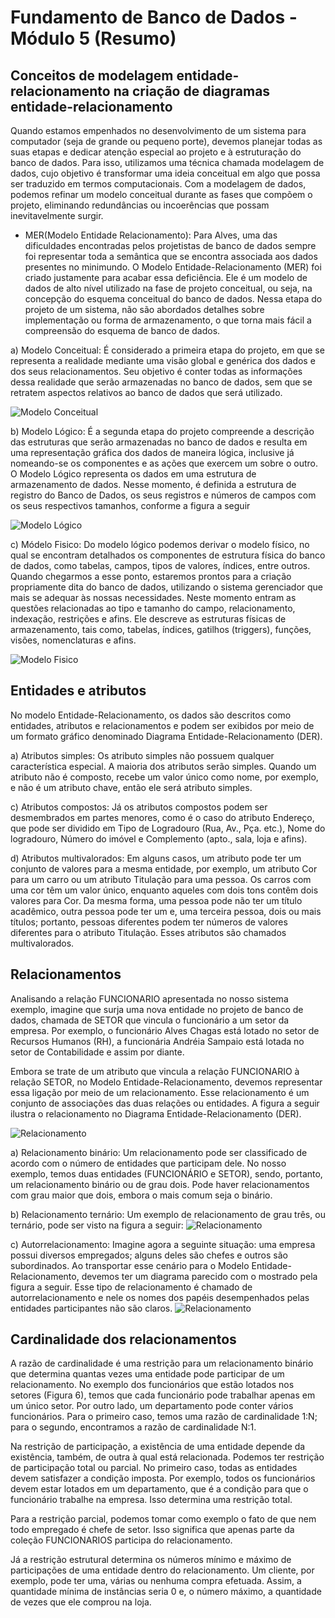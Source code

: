 # Fundamento de Banco de Dados - Módulo 5 (Resumo) 

## Conceitos de modelagem entidade-relacionamento na criação de diagramas entidade-relacionamento
Quando estamos empenhados no desenvolvimento de um sistema para computador (seja de grande ou pequeno porte), devemos planejar todas as suas etapas e dedicar atenção especial ao projeto e à estruturação do banco de dados. Para isso, utilizamos uma técnica chamada modelagem de dados, cujo objetivo é transformar uma ideia conceitual em algo que possa ser traduzido em termos computacionais. Com a modelagem de dados, podemos refinar um modelo conceitual durante as fases que compõem o projeto, eliminando redundâncias ou incoerências que possam inevitavelmente surgir.

- MER(Modelo Entidade Relacionamento): Para Alves, uma das dificuldades encontradas pelos projetistas de banco de dados sempre foi representar toda a semântica que se encontra associada aos dados presentes no minimundo. O Modelo Entidade-Relacionamento (MER) foi criado justamente para acabar essa deficiência. Ele é um modelo de dados de alto nível utilizado na fase de projeto conceitual, ou seja, na concepção do esquema conceitual do banco de dados. Nessa etapa do projeto de um sistema, não são abordados detalhes sobre implementação ou forma de armazenamento, o que torna mais fácil a compreensão do esquema de banco de dados.

a) Modelo Conceitual: É considerado a primeira etapa do projeto, em que se representa a realidade mediante uma visão global e genérica dos dados e dos seus relacionamentos. Seu objetivo é conter todas as informações dessa realidade que serão armazenadas no banco de dados, sem que se retratem aspectos relativos ao banco de dados que será utilizado. 

![Modelo Conceitual](https://ava.unicatolicaquixada.edu.br/mtd/disciplinas/fdb/UA05/images/Figura%202.png)

b) Modelo Lógico: É a segunda etapa do projeto compreende a descrição das estruturas que serão armazenadas no banco de dados e resulta em uma representação gráfica dos dados de maneira lógica, inclusive já nomeando-se os componentes e as ações que exercem um sobre o outro. O Modelo Lógico representa os dados em uma estrutura de armazenamento de dados. Nesse momento, é definida a estrutura de registro do Banco de Dados, os seus registros e números de campos com os seus respectivos tamanhos, conforme a figura a seguir

![Modelo Lógico](https://ava.unicatolicaquixada.edu.br/mtd/disciplinas/fdb/UA05/images/Figura%203.png)

c) Módelo Fisico: Do modelo lógico podemos derivar o modelo físico, no qual se encontram detalhados os componentes de estrutura física do banco de dados, como tabelas, campos, tipos de valores, índices, entre outros. Quando chegarmos a esse ponto, estaremos prontos para a criação propriamente dita do banco de dados, utilizando o sistema gerenciador que mais se adequar às nossas necessidades. Neste momento entram as questões relacionadas ao tipo e tamanho do campo, relacionamento, indexação, restrições e afins. Ele descreve as estruturas físicas de armazenamento, tais como, tabelas, índices, gatilhos (triggers), funções, visões, nomenclaturas e afins.

![Modelo Fisico](https://ava.unicatolicaquixada.edu.br/mtd/disciplinas/fdb/UA05/images/Figura%204.png)

## Entidades e atributos
No modelo Entidade-Relacionamento, os dados são descritos como entidades, atributos e relacionamentos e podem ser exibidos por meio de um formato gráfico denominado Diagrama Entidade-Relacionamento (DER).

a) Atributos simples: Os atributo simples não possuem qualquer característica especial. A maioria dos atributos serão simples. Quando um atributo não é composto, recebe um valor único como nome, por exemplo, e não é um atributo chave, então ele será atributo simples.

c) Atributos compostos: Já os atributos compostos podem ser desmembrados em partes menores, como é o caso do atributo Endereço, que pode ser dividido em Tipo de Logradouro (Rua, Av., Pça. etc.), Nome do logradouro, Número do imóvel e Complemento (apto., sala, loja e afins).

d) Atributos multivalorados: Em alguns casos, um atributo pode ter um conjunto de valores para a mesma entidade, por exemplo, um atributo Cor para um carro ou um atributo Titulação para uma pessoa. Os carros com uma cor têm um valor único, enquanto aqueles com dois tons contêm dois valores para Cor. Da mesma forma, uma pessoa pode não ter um título acadêmico, outra pessoa pode ter um e, uma terceira pessoa, dois ou mais títulos; portanto, pessoas diferentes podem ter números de valores diferentes para o atributo Titulação. Esses atributos são chamados multivalorados. 

## Relacionamentos
Analisando a relação FUNCIONARIO apresentada no nosso sistema exemplo, imagine que surja uma nova entidade no projeto de banco de dados, chamada de SETOR que vincula o funcionário a um setor da empresa. Por exemplo, o funcionário Alves Chagas está lotado no setor de Recursos Humanos (RH), a funcionária Andréia Sampaio está lotada no setor de Contabilidade e assim por diante.

Embora se trate de um atributo que vincula a relação FUNCIONARIO à relação SETOR, no Modelo Entidade-Relacionamento, devemos representar essa ligação por meio de um relacionamento. Esse relacionamento é um conjunto de associações das duas relações ou entidades. A figura a seguir ilustra o relacionamento no Diagrama Entidade-Relacionamento (DER).

![Relacionamento](https://ava.unicatolicaquixada.edu.br/mtd/disciplinas/fdb/UA05/images/Figura%206.png)

a) Relacionamento binário: Um relacionamento pode ser classificado de acordo com o número de entidades que participam dele. No nosso exemplo, temos duas entidades (FUNCIONÁRIO e SETOR), sendo, portanto, um relacionamento binário ou de grau dois. Pode haver relacionamentos com grau maior que dois, embora o mais comum seja o binário.

b) Relacionamento ternário: Um exemplo de relacionamento de grau três, ou ternário, pode ser visto na figura a seguir:
![Relacionamento](https://ava.unicatolicaquixada.edu.br/mtd/disciplinas/fdb/UA05/images/Figura%207.png)

c) Autorrelacionamento: Imagine agora a seguinte situação: uma empresa possui diversos empregados; alguns deles são chefes e outros são subordinados. Ao transportar esse cenário para o Modelo Entidade-Relacionamento, devemos ter um diagrama parecido com o mostrado pela figura a seguir. Esse tipo de relacionamento é chamado de autorrelacionamento e nele os nomes dos papéis desempenhados pelas entidades participantes não são claros.
![Relacionamento](https://ava.unicatolicaquixada.edu.br/mtd/disciplinas/fdb/UA05/images/Figura%208.png)

## Cardinalidade dos relacionamentos
A razão de cardinalidade é uma restrição para um relacionamento binário que determina quantas vezes uma entidade pode participar de um relacionamento. No exemplo dos funcionários que estão lotados nos setores (Figura 6), temos que cada funcionário pode trabalhar apenas em um único setor. Por outro lado, um departamento pode conter vários funcionários. Para o primeiro caso, temos uma razão de cardinalidade 1:N; para o segundo, encontramos a razão de cardinalidade N:1.

Na restrição de participação, a existência de uma entidade depende da existência, também, de outra à qual está relacionada. Podemos ter restrição de participação total ou parcial. No primeiro caso, todas as entidades devem satisfazer a condição imposta. Por exemplo, todos os funcionários devem estar lotados em um departamento, que é a condição para que o funcionário trabalhe na empresa. Isso determina uma restrição total.

Para a restrição parcial, podemos tomar como exemplo o fato de que nem todo empregado é chefe de setor. Isso significa que apenas parte da coleção FUNCIONARIOS participa do relacionamento.

Já a restrição estrutural determina os números mínimo e máximo de participações de uma entidade dentro do relacionamento. Um cliente, por exemplo, pode ter uma, várias ou nenhuma compra efetuada. Assim, a quantidade mínima de instâncias seria 0 e, o número máximo, a quantidade de vezes que ele comprou na loja.



